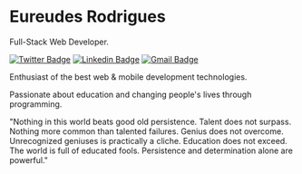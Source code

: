 # Eureudes Rodrigues 

Full-Stack Web Developer.

[![Twitter Badge](https://img.shields.io/badge/@eureudes-6633cc?style=flat-square&labelColor=6633cc&logo=twitter&logoColor=white&link=https://twitter.com/eureudes)](https://twitter.com/eureudes) 
[![Linkedin Badge](https://img.shields.io/badge/eureudes-6633cc?style=flat-square&logo=Linkedin&logoColor=white&link=https://www.linkedin.com/in/eureudes/)](https://www.linkedin.com/in/eureudes/) 
[![Gmail Badge](https://img.shields.io/badge/eureudes@gmail.com-6633cc?style=flat-square&logo=Gmail&logoColor=white&link=mailto:eureudes@gmail.com)](mailto:eureudes@gmail.com)

Enthusiast of the best web & mobile development technologies.

Passionate about education and changing people's lives through programming. 

"Nothing in this world beats good old persistence. Talent does not surpass. Nothing more common than talented failures. Genius does not overcome. Unrecognized geniuses is practically a cliche. Education does not exceed. The world is full of educated fools. Persistence and determination alone are powerful."
